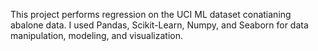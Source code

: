 This project performs regression on the UCI ML dataset conatianing abalone data. I used Pandas, Scikit-Learn, Numpy, and Seaborn for data manipulation, modeling, and visualization.  
